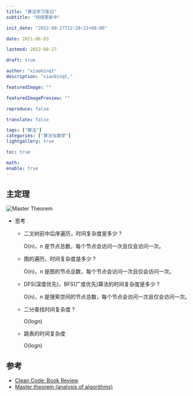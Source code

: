 ```yaml
---
title: "算法学习笔记"
subtitle: "持续更新中"

init_date: "2022-08-27T12:20:21+08:00"

date: 2021-06-03

lastmod: 2022-08-27

draft: true

author: "xiaobinqt"
description: "xiaobinqt,"

featuredImage: ""

featuredImagePreview: ""

reproduce: false

translate: false

tags: ["算法"]
categories: ["算法与数学"]
lightgallery: true

toc: true

math:
enable: true
---
```


<!-- author： xiaobinqt -->
<!-- email： xiaobinqt@163.com -->
<!-- https://xiaobinqt.github.io -->
<!-- https://www.xiaobinqt.cn -->

## 主定理

![Master Theorem](https://cdn.xiaobinqt.cn/xiaobinqt.io/20220827/b48dd98212ff40719bc4cc0eafad27a2.png?imageView2/0/q/75|watermark/2/text/eGlhb2JpbnF0/font/dmlqYXlh/fontsize/1000/fill/IzVDNUI1Qg==/dissolve/52/gravity/SouthEast/dx/15/dy/15 'Master Theorem')

+ 思考
    + 二叉树前中后序遍历，时间复杂度是多少 ?

      O(n)，n 是节点总数，每个节点会访问一次且仅会访问一次。
    + 图的遍历，时间复杂度是多少 ?

      O(n)，n 是图的节点总数，每个节点会访问一次且仅会访问一次。
    + DFS(深度优先)，BFS(广度优先)算法的时间复杂度是多少 ?

      O(n)，n 是搜索空间的节点总数，每个节点会访问一次且仅会访问一次。
    + 二分查找时间复杂度 ?

      O(logn)

    + 跳表的时间复杂度

      O(logn)

## 参考

+ [Clean Code: Book Review](https://www.markhneedham.com/blog/2008/09/15/clean-code-book-review/)
+ [Master theorem (analysis of algorithms)](https://en.wikipedia.org/wiki/Master_theorem_(analysis_of_algorithms))



